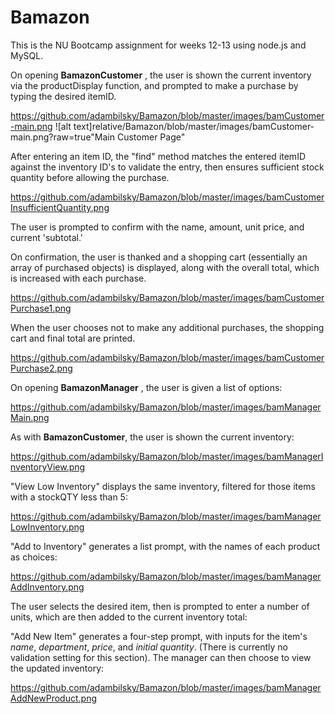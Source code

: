 # Bamazon
This is the NU Bootcamp assignment for weeks 12-13 using node.js and MySQL.

On opening **BamazonCustomer** , the user is shown the current inventory via the productDisplay function,
and prompted to make a purchase by typing the desired itemID. 

https://github.com/adambilsky/Bamazon/blob/master/images/bamCustomer-main.png
![alt text]relative/Bamazon/blob/master/images/bamCustomer-main.png?raw=true"Main Customer Page"

After entering an item ID, the "find" method matches the entered itemID against the inventory ID's to validate the entry,
then ensures sufficient stock quantity before allowing the purchase.

https://github.com/adambilsky/Bamazon/blob/master/images/bamCustomerInsufficientQuantity.png

The user is prompted to confirm with the name, amount, unit price, and current 'subtotal.' 

On confirmation, the user is thanked and a shopping cart (essentially an array of purchased objects) is displayed, 
along with the overall total, which is increased with each purchase.

https://github.com/adambilsky/Bamazon/blob/master/images/bamCustomerPurchase1.png

When the user chooses not to make any additional purchases, the shopping cart and final total are printed.

https://github.com/adambilsky/Bamazon/blob/master/images/bamCustomerPurchase2.png

On opening **BamazonManager** , the user is given a list of options:

https://github.com/adambilsky/Bamazon/blob/master/images/bamManagerMain.png

As with **BamazonCustomer**, the user is shown the current inventory:

https://github.com/adambilsky/Bamazon/blob/master/images/bamManagerInventoryView.png

"View Low Inventory" displays the same inventory, filtered for those items with a stockQTY less than 5:

https://github.com/adambilsky/Bamazon/blob/master/images/bamManagerLowInventory.png

"Add to Inventory" generates a list prompt, with the names of each product as choices:

https://github.com/adambilsky/Bamazon/blob/master/images/bamManagerAddInventory.png

The user selects the desired item, then is prompted to enter a number of units, which are then added to the current 
inventory total:

"Add New Item" generates a four-step prompt, with inputs for the item's *name*, *department*, *price*, and *initial quantity*. (There is currently no validation setting for this section). The manager can then choose to view the updated inventory:

https://github.com/adambilsky/Bamazon/blob/master/images/bamManagerAddNewProduct.png
